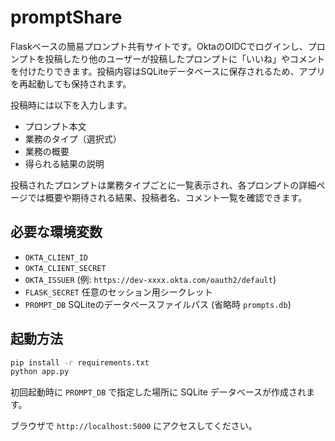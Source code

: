 # promptShare

Flaskベースの簡易プロンプト共有サイトです。OktaのOIDCでログインし、プロンプトを投稿したり他のユーザーが投稿したプロンプトに「いいね」やコメントを付けたりできます。投稿内容はSQLiteデータベースに保存されるため、アプリを再起動しても保持されます。

投稿時には以下を入力します。

- プロンプト本文
- 業務のタイプ（選択式）
- 業務の概要
- 得られる結果の説明

投稿されたプロンプトは業務タイプごとに一覧表示され、各プロンプトの詳細ページでは概要や期待される結果、投稿者名、コメント一覧を確認できます。

## 必要な環境変数
- `OKTA_CLIENT_ID`
- `OKTA_CLIENT_SECRET`
- `OKTA_ISSUER` (例: `https://dev-xxxx.okta.com/oauth2/default`)
- `FLASK_SECRET` 任意のセッション用シークレット
- `PROMPT_DB` SQLiteのデータベースファイルパス (省略時 `prompts.db`)

## 起動方法
```bash
pip install -r requirements.txt
python app.py
```

初回起動時に `PROMPT_DB` で指定した場所に SQLite データベースが作成されます。

ブラウザで `http://localhost:5000` にアクセスしてください。

